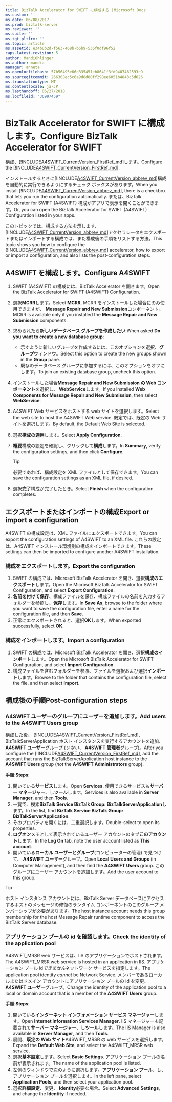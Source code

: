 ```yaml
---
title: BizTalk Accelerator for SWIFT に構成する |Microsoft Docs
ms.custom: ''
ms.date: 06/08/2017
ms.prod: biztalk-server
ms.reviewer: ''
ms.suite: ''
ms.tgt_pltfrm: ''
ms.topic: article
ms.assetid: e34b0b2d-f563-468b-b6b9-536f0df96f52
caps.latest.revision: 5
author: MandiOhlinger
ms.author: mandia
manager: anneta
ms.openlocfilehash: 57b56495e66d835451eb8641f3fd9407462593c9
ms.sourcegitcommit: 266308ec5c6a9d8d80ff298ee6051b4843c5d626
ms.translationtype: MT
ms.contentlocale: ja-JP
ms.lasthandoff: 06/27/2018
ms.locfileid: "36997459"
---
```

# <a name="configure-biztalk-accelerator-for-swift"></a><span data-ttu-id="e7019-102">BizTalk Accelerator for SWIFT に構成します。</span><span class="sxs-lookup"><span data-stu-id="e7019-102">Configure BizTalk Accelerator for SWIFT</span></span>

<span data-ttu-id="e7019-103">構成、[!INCLUDE[A4SWIFT_CurrentVersion_FirstRef_md](../../includes/a4swift-currentversion-firstref-md.md)]します。</span><span class="sxs-lookup"><span data-stu-id="e7019-103">Configure the [!INCLUDE[A4SWIFT_CurrentVersion_FirstRef_md](../../includes/a4swift-currentversion-firstref-md.md)].</span></span> 

<span data-ttu-id="e7019-104">インストールするときに[!INCLUDE[A4SWIFT_CurrentVersion_abbrev_md](../../includes/a4swift-currentversion-abbrev-md.md)]構成を自動的に実行できるようにするチェック ボックスがあります。</span><span class="sxs-lookup"><span data-stu-id="e7019-104">When you install [!INCLUDE[A4SWIFT_CurrentVersion_abbrev_md](../../includes/a4swift-currentversion-abbrev-md.md)], there is a checkbox that lets you run the configuration automatically.</span></span> <span data-ttu-id="e7019-105">または、BizTalk Accelerator for SWIFT (A4SWIFT) 構成がアプリで表示を開くことができます。</span><span class="sxs-lookup"><span data-stu-id="e7019-105">Or, you can open the BizTalk Accelerator for SWIFT (A4SWIFT) Configuration listed in your apps.</span></span>

<span data-ttu-id="e7019-106">このトピックでは、構成する方法を示します、[!INCLUDE[A4SWIFT_CurrentVersion_abbrev_md](../../includes/a4swift-currentversion-abbrev-md.md)]アクセラレータをエクスポートまたはインポートする構成では、また構成後の手順をリストする方法。</span><span class="sxs-lookup"><span data-stu-id="e7019-106">This topic shows you how to configure the [!INCLUDE[A4SWIFT_CurrentVersion_abbrev_md](../../includes/a4swift-currentversion-abbrev-md.md)] accelerator, how to export or import a configuration, and also lists the post-configuration steps.</span></span>

## <a name="configure-a4swift"></a><span data-ttu-id="e7019-107">A4SWIFT を構成します。</span><span class="sxs-lookup"><span data-stu-id="e7019-107">Configure A4SWIFT</span></span>

1. <span data-ttu-id="e7019-108">SWIFT (A4SWIFT) の構成には、BizTalk Accelerator を開きます。</span><span class="sxs-lookup"><span data-stu-id="e7019-108">Open the BizTalk Accelerator for SWIFT (A4SWIFT) Configuration.</span></span>
2. <span data-ttu-id="e7019-109">選択**MCRR**します。</span><span class="sxs-lookup"><span data-stu-id="e7019-109">Select **MCRR**.</span></span> <span data-ttu-id="e7019-110">MCRR をインストールした場合にのみ使用できますが、 **Message Repair and New Submission**コンポーネント。</span><span class="sxs-lookup"><span data-stu-id="e7019-110">MCRR is available only if you installed the **Message Repair and New Submission** components.</span></span>
3. <span data-ttu-id="e7019-111">求められたら**新しいデータベース グループを作成したい**:</span><span class="sxs-lookup"><span data-stu-id="e7019-111">When asked **Do you want to create a new database group**:</span></span>

   * <span data-ttu-id="e7019-112">示すように新しいグループを作成するには、このオプションを選択、**グループ**ウィンドウ。</span><span class="sxs-lookup"><span data-stu-id="e7019-112">Select this option to create the new groups shown in the **Group** pane.</span></span> 
   * <span data-ttu-id="e7019-113">既存のデータベース グループに参加するには、このオプションをオフにします。</span><span class="sxs-lookup"><span data-stu-id="e7019-113">To join an existing database group, uncheck this option.</span></span>

4. <span data-ttu-id="e7019-114">インストールした場合**Message Repair and New Submission の Web コンポーネント**を選択し、 **WebService**します。</span><span class="sxs-lookup"><span data-stu-id="e7019-114">If you installed **Web Components for Message Repair and New Submission**, then select **WebService**.</span></span>
5. <span data-ttu-id="e7019-115">A4SWIFT Web サービスをホストする web サイトを選択します。</span><span class="sxs-lookup"><span data-stu-id="e7019-115">Select the web site to host the A4SWIFT Web service.</span></span> <span data-ttu-id="e7019-116">既定では、既定の Web サイトを選択します。</span><span class="sxs-lookup"><span data-stu-id="e7019-116">By default, the Default Web Site is selected.</span></span>
6. <span data-ttu-id="e7019-117">選択**構成の適用**します。</span><span class="sxs-lookup"><span data-stu-id="e7019-117">Select **Apply Configuration**.</span></span>
7. <span data-ttu-id="e7019-118">**概要**構成の設定を確認し、クリックして**構成**します。</span><span class="sxs-lookup"><span data-stu-id="e7019-118">In **Summary**, verify the configuration settings, and then click **Configure**.</span></span> 

    > [!TIP] 
    > <span data-ttu-id="e7019-119">必要であれば、構成設定を XML ファイルとして保存できます。</span><span class="sxs-lookup"><span data-stu-id="e7019-119">You can save the configuration settings as an XML file, if desired.</span></span>

8. <span data-ttu-id="e7019-120">選択**完了**構成が完了したとき。</span><span class="sxs-lookup"><span data-stu-id="e7019-120">Select **Finish** when the configuration completes.</span></span>

## <a name="export-or-import-a-configuration"></a><span data-ttu-id="e7019-121">エクスポートまたはインポートの構成</span><span class="sxs-lookup"><span data-stu-id="e7019-121">Export or import a configuration</span></span>
<span data-ttu-id="e7019-122">A4SWIFT の構成設定は、XML ファイルにエクスポートできます。</span><span class="sxs-lookup"><span data-stu-id="e7019-122">You can export the configuration settings of A4SWIFT to an XML file.</span></span> <span data-ttu-id="e7019-123">これらの設定は、A4SWIFT インストール環境別の構成をインポートできます。</span><span class="sxs-lookup"><span data-stu-id="e7019-123">These settings can then be imported to configure another A4SWIFT installation.</span></span> 

### <a name="export-the-configuration"></a><span data-ttu-id="e7019-124">構成をエクスポートします。</span><span class="sxs-lookup"><span data-stu-id="e7019-124">Export the configuration</span></span>

1. <span data-ttu-id="e7019-125">SWIFT の構成では、Microsoft BizTalk Accelerator を開き、選択**構成のエクスポート**します。</span><span class="sxs-lookup"><span data-stu-id="e7019-125">Open the Microsoft BizTalk Accelerator for SWIFT Configuration, and select **Export Configuration**.</span></span>
2. <span data-ttu-id="e7019-126">**名前を付けて保存**、構成ファイルを保存、構成ファイルの名前を入力するフォルダーを参照し、**保存**します。</span><span class="sxs-lookup"><span data-stu-id="e7019-126">In **Save As**, browse to the folder where you want to save the configuration file, enter a name for the configuration file, and then **Save**.</span></span>
3. <span data-ttu-id="e7019-127">正常にエクスポートされると、選択**OK**します。</span><span class="sxs-lookup"><span data-stu-id="e7019-127">When exported successfully, select **OK**.</span></span>

### <a name="import-a-configuration"></a><span data-ttu-id="e7019-128">構成をインポートします。</span><span class="sxs-lookup"><span data-stu-id="e7019-128">Import a configuration</span></span>
1. <span data-ttu-id="e7019-129">SWIFT の構成では、Microsoft BizTalk Accelerator を開き、選択**構成のインポート**します。</span><span class="sxs-lookup"><span data-stu-id="e7019-129">Open the Microsoft BizTalk Accelerator for SWIFT Configuration, and select **Import Configuration**.</span></span>
2. <span data-ttu-id="e7019-130">構成ファイルを含むフォルダーを参照、ファイルを選択および選択**インポート**します。</span><span class="sxs-lookup"><span data-stu-id="e7019-130">Browse to the folder that contains the configuration file, select the file, and then select **Import**.</span></span>

## <a name="post-configuration-steps"></a><span data-ttu-id="e7019-131">構成後の手順</span><span class="sxs-lookup"><span data-stu-id="e7019-131">Post-configuration steps</span></span>

### <a name="add-users-to-the-a4swift-users-group"></a><span data-ttu-id="e7019-132">A4SWIFT ユーザーのグループにユーザーを追加します。</span><span class="sxs-lookup"><span data-stu-id="e7019-132">Add users to the A4SWIFT Users group</span></span>

<span data-ttu-id="e7019-133">構成した後、 [!INCLUDE[A4SWIFT_CurrentVersion_FirstRef_md](../../includes/a4swift-currentversion-firstref-md.md)]、BizTalkServerApplication ホスト インスタンスを実行するアカウントを追加、 **A4SWIFT ユーザー**グループ (*いない*、 **A4SWIFT 管理者**グループ)。</span><span class="sxs-lookup"><span data-stu-id="e7019-133">After you configure the [!INCLUDE[A4SWIFT_CurrentVersion_FirstRef_md](../../includes/a4swift-currentversion-firstref-md.md)], add the account that runs the BizTalkServerApplication host instance to the **A4SWIFT Users** group (*not* the **A4SWIFT Administrators** group).</span></span> 

<span data-ttu-id="e7019-134">**手順**:</span><span class="sxs-lookup"><span data-stu-id="e7019-134">**Steps**:</span></span>

1. <span data-ttu-id="e7019-135">開いている**サービス**します。</span><span class="sxs-lookup"><span data-stu-id="e7019-135">Open **Services**.</span></span> <span data-ttu-id="e7019-136">使用できるサービスも**サーバー マネージャー**、し**ツール**します。</span><span class="sxs-lookup"><span data-stu-id="e7019-136">Services is also available in **Server Manager**, and then **Tools**.</span></span> 
2. <span data-ttu-id="e7019-137">一覧で、検索**BizTalk Service BizTalk Group: BizTalkServerApplication**します。</span><span class="sxs-lookup"><span data-stu-id="e7019-137">In the list, find **BizTalk Service BizTalk Group: BizTalkServerApplication**.</span></span> 
3. <span data-ttu-id="e7019-138">そのプロパティを開くには、二重選択します。</span><span class="sxs-lookup"><span data-stu-id="e7019-138">Double-select to open its properties.</span></span>
4. <span data-ttu-id="e7019-139">**ログオン**メモとして表示されているユーザー アカウントのタブ**このアカウント**します。</span><span class="sxs-lookup"><span data-stu-id="e7019-139">In the **Log On** tab, note the user account listed as **This account**.</span></span>
5. <span data-ttu-id="e7019-140">開いている**ローカル ユーザーとグループ**(コンピューターの管理) で見つけて、 **A4SWIFT ユーザー**グループ。</span><span class="sxs-lookup"><span data-stu-id="e7019-140">Open **Local Users and Groups** (in Computer Management), and then find the **A4SWIFT Users** group.</span></span> <span data-ttu-id="e7019-141">このグループにユーザー アカウントを追加します。</span><span class="sxs-lookup"><span data-stu-id="e7019-141">Add the user account to this group.</span></span>

> [!TIP] 
> <span data-ttu-id="e7019-142">ホスト インスタンス アカウントには、BizTalk Server データベースにアクセスするホストのメッセージの修復のランタイム コンポーネントのこのグループ メンバーシップが必要があります。</span><span class="sxs-lookup"><span data-stu-id="e7019-142">The host instance account needs this group membership for the host Message Repair runtime component to access the BizTalk Server database.</span></span>

### <a name="check-the-identity-of-the-application-pool"></a><span data-ttu-id="e7019-143">アプリケーション プールの id を確認します。</span><span class="sxs-lookup"><span data-stu-id="e7019-143">Check the identity of the application pool</span></span>
<span data-ttu-id="e7019-144">A4SWIFT_MRSR web サービスは、IIS のアプリケーションでホストされます。</span><span class="sxs-lookup"><span data-stu-id="e7019-144">The A4SWIFT_MRSR web service is hosted in an application in IIS.</span></span> <span data-ttu-id="e7019-145">アプリケーション プール id*できません*ネットワーク サービスを指定します。</span><span class="sxs-lookup"><span data-stu-id="e7019-145">The application pool identity *cannot* be Network Service.</span></span> <span data-ttu-id="e7019-146">メンバーであるローカルまたはドメイン アカウントにアプリケーション プールの id を変更、 **A4SWIFT ユーザー**グループ。</span><span class="sxs-lookup"><span data-stu-id="e7019-146">Change the identity of the application pool to a local or domain account that is a member of the **A4SWIFT Users** group.</span></span>

<span data-ttu-id="e7019-147">**手順**:</span><span class="sxs-lookup"><span data-stu-id="e7019-147">**Steps**:</span></span>

1. <span data-ttu-id="e7019-148">開いている**インターネット インフォメーション サービス マネージャー**します。</span><span class="sxs-lookup"><span data-stu-id="e7019-148">Open **Internet Information Services Manager**.</span></span> <span data-ttu-id="e7019-149">IIS マネージャーも記載されて**サーバー マネージャー**、し**ツール**します。</span><span class="sxs-lookup"><span data-stu-id="e7019-149">The IIS Manager is also available in **Server Manager**, and then **Tools**.</span></span> 
2. <span data-ttu-id="e7019-150">展開、**既定の Web サイト**A4SWIFT_MRSR の web サービスを選択します。</span><span class="sxs-lookup"><span data-stu-id="e7019-150">Expand the **Default Web Site**, and select the A4SWIFT_MRSR web service.</span></span> 
3. <span data-ttu-id="e7019-151">選択**基本設定**します。</span><span class="sxs-lookup"><span data-stu-id="e7019-151">Select **Basic Settings**.</span></span> <span data-ttu-id="e7019-152">アプリケーション プールの名前が表示されます。</span><span class="sxs-lookup"><span data-stu-id="e7019-152">The name of the application pool is listed.</span></span>
4. <span data-ttu-id="e7019-153">左側のウィンドウで次のように選択します。**アプリケーション プール**、し、アプリケーション プールを選択します。</span><span class="sxs-lookup"><span data-stu-id="e7019-153">In the left pane, select **Application Pools**, and then select your application pool.</span></span>
5. <span data-ttu-id="e7019-154">選択**詳細設定**、変更、 **Identity**必要な場合。</span><span class="sxs-lookup"><span data-stu-id="e7019-154">Select **Advanced Settings**, and change the **Identity** if needed.</span></span>